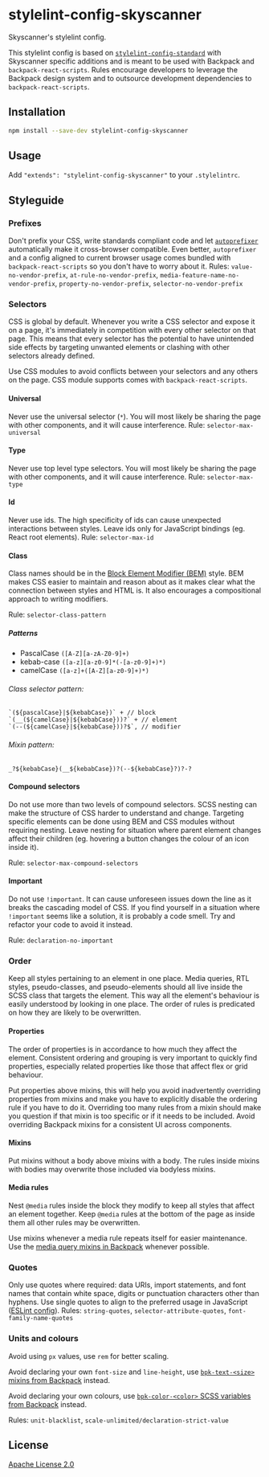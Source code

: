 # stylelint-config-skyscanner

Skyscanner's stylelint config.

This stylelint config is based on [`stylelint-config-standard`](https://github.com/stylelint/stylelint-config-standard) with Skyscanner specific additions and is meant to be used with Backpack and `backpack-react-scripts`. Rules encourage developers to leverage the Backpack design system and to outsource development dependencies to `backpack-react-scripts`.

## Installation

```bash
npm install --save-dev stylelint-config-skyscanner
```

## Usage

Add `"extends": "stylelint-config-skyscanner"` to your `.stylelintrc`.

## Styleguide

### Prefixes
Don't prefix your CSS, write standards compliant code and let [`autoprefixer`](https://github.com/postcss/autoprefixer) automatically make it cross-browser compatible. Even better, `autoprefixer` and a config aligned to current browser usage comes bundled with `backpack-react-scripts` so you don't have to worry about it.
Rules: `value-no-vendor-prefix`, `at-rule-no-vendor-prefix`, `media-feature-name-no-vendor-prefix`, `property-no-vendor-prefix`, `selector-no-vendor-prefix`

### Selectors
CSS is global by default. Whenever you write a CSS selector and expose it on a page, it's immediately in competition with every other selector on that page. This means that every selector has the potential to have unintended side effects by targeting unwanted elements or clashing with other selectors already defined.

Use CSS modules to avoid conflicts between your selectors and any others on the page. CSS module supports comes with `backpack-react-scripts`.

#### Universal
Never use the universal selector (`*`). You will most likely be sharing the page with other components, and it will cause interference.
Rule: `selector-max-universal`

#### Type
Never use top level type selectors. You will most likely be sharing the page with other components, and it will cause interference.
Rule: `selector-max-type`

#### Id
Never use ids. The high specificity of ids can cause unexpected interactions between styles. Leave ids only for JavaScript bindings (eg. React root elements).
Rule: `selector-max-id`

#### Class
Class names should be in the [Block Element Modifier​ (BEM)](http://getbem.com/introduction/) style. BEM makes CSS easier to maintain and reason about as it makes clear what the connection between styles and HTML is. It also encourages a compositional approach to writing modifiers. 

Rule: `selector-class-pattern`
##### Patterns
 - PascalCase
```([A-Z][a-zA-Z0-9]+)```
 - kebab-case
```([a-z][a-z0-9]*(-[a-z0-9]+)*)```
 - camelCase
```([a-z]+([A-Z][a-z0-9]+)*)```

###### Class selector pattern:
```
`(${pascalCase}|${kebabCase})` + // block
`(__(${camelCase}|${kebabCase}))?` + // element
`(--(${camelCase}|${kebabCase}))?$`, // modifier
```

###### Mixin pattern:
```
_?${kebabCase}(__${kebabCase})?(--${kebabCase}?)?-?
```

#### Compound selectors
Do not use more than two levels of compound selectors. SCSS nesting can make the structure of CSS harder to understand and change. Targeting specific elements can be done using BEM and CSS modules without requiring nesting. Leave nesting for situation where parent element changes affect their children (eg. hovering a button changes the colour of an icon inside it).

Rule: `selector-max-compound-selectors`

#### Important
Do not use `!important`. It can cause unforeseen issues down the line as it breaks the cascading model of CSS.  If you find yourself in a situation where `!important` seems like a solution, it is probably a code smell. Try and refactor your code to avoid it instead.

Rule: `declaration-no-important`

### Order
Keep all styles pertaining to an element in one place. Media queries, RTL styles, pseudo-classes, and pseudo-elements should all live inside the SCSS class that targets the element. This way all the element's behaviour is easily understood by looking in one place. The order of rules is predicated on how they are likely to be overwritten.

#### Properties
The order of properties is in accordance to how much they affect the element. Consistent ordering and grouping is very important to quickly find properties, especially related properties like those that affect flex or grid behaviour.

Put properties above mixins, this will help you avoid inadvertently overriding properties from mixins and make you have to explicitly disable the ordering rule if you have to do it. Overriding too many rules from a mixin should make you question if that mixin is too specific or if it needs to be included. Avoid overriding Backpack mixins for a consistent UI across components.

#### Mixins
Put mixins without a body above mixins with a body. The rules inside mixins with bodies may overwrite those included via bodyless mixins.

#### Media rules
Nest `@media` rules inside the block they modify to keep all styles that affect an element together. Keep `@media` rules at the bottom of the page as inside them all other rules may be overwritten. 

Use mixins whenever a media rule repeats itself for easier maintenance. Use the [media query mixins in Backpack](http://backpack.prod.aws.skyscnr.com/sassdoc/#breakpoints) whenever possible.
 
### Quotes
Only use quotes where required: data URIs, import statements, and font names that contain white space, digits or punctuation characters other than hyphens. Use single quotes to align to the preferred usage in JavaScript ([ESLint config](https://github.com/Skyscanner/eslint-config-skyscanner/)).
Rules: `string-quotes`, `selector-attribute-quotes`, `font-family-name-quotes`

### Units and colours
Avoid using `px` values, use `rem` for better scaling.

Avoid declaring your own `font-size` and `line-height`,  use [`bpk-text-<size>` mixins from Backpack](http://backpack.prod.aws.skyscnr.com/sassdoc/#typography) instead.

Avoid declaring your own colours, use [`bpk-color-<color>` SCSS variables from Backpack](http://backpack.prod.aws.skyscnr.com/components/bonds/colors) instead.
 
Rules: `unit-blacklist`, `scale-unlimited/declaration-strict-value`

## License

[Apache License 2.0](LICENSE.md)
